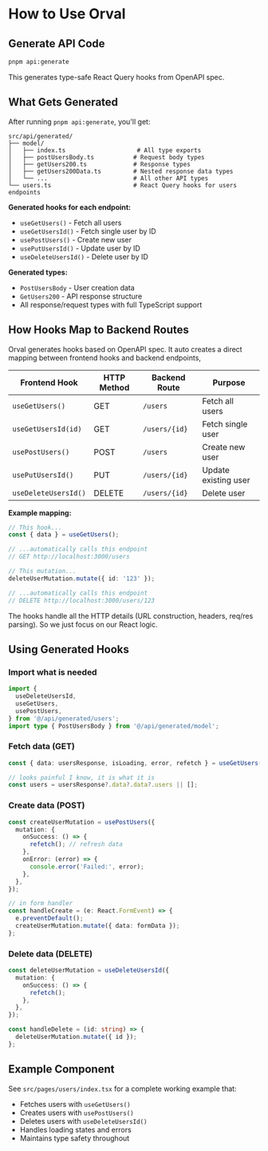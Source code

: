 # How to Use Orval

## Generate API Code

```bash
pnpm api:generate
```

This generates type-safe React Query hooks from OpenAPI spec.

## What Gets Generated

After running `pnpm api:generate`, you'll get:

```
src/api/generated/
├── model/
│   ├── index.ts                    # All type exports
│   ├── postUsersBody.ts           # Request body types
│   ├── getUsers200.ts             # Response types
│   ├── getUsers200Data.ts         # Nested response data types
│   └── ...                        # All other API types
└── users.ts                       # React Query hooks for users endpoints
```

**Generated hooks for each endpoint:**

- `useGetUsers()` - Fetch all users
- `useGetUsersId()` - Fetch single user by ID
- `usePostUsers()` - Create new user
- `usePutUsersId()` - Update user by ID
- `useDeleteUsersId()` - Delete user by ID

**Generated types:**

- `PostUsersBody` - User creation data
- `GetUsers200` - API response structure
- All response/request types with full TypeScript support

## How Hooks Map to Backend Routes

Orval generates hooks based on OpenAPI spec.
It auto creates a direct mapping between frontend hooks and backend endpoints,

| Frontend Hook        | HTTP Method | Backend Route | Purpose              |
| -------------------- | ----------- | ------------- | -------------------- |
| `useGetUsers()`      | GET         | `/users`      | Fetch all users      |
| `useGetUsersId(id)`  | GET         | `/users/{id}` | Fetch single user    |
| `usePostUsers()`     | POST        | `/users`      | Create new user      |
| `usePutUsersId()`    | PUT         | `/users/{id}` | Update existing user |
| `useDeleteUsersId()` | DELETE      | `/users/{id}` | Delete user          |

**Example mapping:**

```typescript
// This hook...
const { data } = useGetUsers();

// ...automatically calls this endpoint
// GET http://localhost:3000/users

// This mutation...
deleteUserMutation.mutate({ id: '123' });

// ...automatically calls this endpoint
// DELETE http://localhost:3000/users/123
```

The hooks handle all the HTTP details (URL construction, headers, req/res parsing).
So we just focus on our React logic.

## Using Generated Hooks

### Import what is needed

```typescript
import {
  useDeleteUsersId,
  useGetUsers,
  usePostUsers,
} from '@/api/generated/users';
import type { PostUsersBody } from '@/api/generated/model';
```

### Fetch data (GET)

```typescript
const { data: usersResponse, isLoading, error, refetch } = useGetUsers();

// looks painful I know, it is what it is
const users = usersResponse?.data?.data?.users || [];
```

### Create data (POST)

```typescript
const createUserMutation = usePostUsers({
  mutation: {
    onSuccess: () => {
      refetch(); // refresh data
    },
    onError: (error) => {
      console.error('Failed:', error);
    },
  },
});

// in form handler
const handleCreate = (e: React.FormEvent) => {
  e.preventDefault();
  createUserMutation.mutate({ data: formData });
};
```

### Delete data (DELETE)

```typescript
const deleteUserMutation = useDeleteUsersId({
  mutation: {
    onSuccess: () => {
      refetch();
    },
  },
});

const handleDelete = (id: string) => {
  deleteUserMutation.mutate({ id });
};
```

## Example Component

See `src/pages/users/index.tsx` for a complete working example that:

- Fetches users with `useGetUsers()`
- Creates users with `usePostUsers()`
- Deletes users with `useDeleteUsersId()`
- Handles loading states and errors
- Maintains type safety throughout
